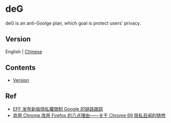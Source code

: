 # deG

deG is an anti-Goolge plan, which goal is protect users' privacy.


## Version

English | [Chinese](https://github.com/i0Ek3/deG/blob/master/README_cn.md?1538876440461)


## Contents

* [Version](#version)










## Ref

- [EFF 发布新版隐私獾限制 Google 的链路跟踪](https://www.solidot.org/story?sid=58136)
- [弃用 Chrome 改用 Firefox 的几点理由——关于 Chrome 69 隐私丑闻的随想](https://program-think.blogspot.com/2018/09/Why-You-Should-Switch-from-Chrome-to-Firefox.html)
